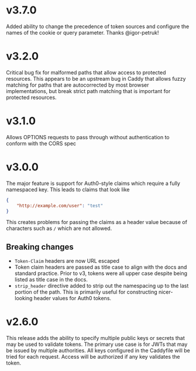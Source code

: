 # v3.7.0

Added ability to change the precedence of token sources and configure the names of the cookie or query parameter.  Thanks @igor-petruk!

# v3.2.0

Critical bug fix for malformed paths that allow access to protected resources.  This appears to be an upstream bug in Caddy that allows fuzzy matching for paths that are autocorrected by most browser implementations, but break strict path matching that is important for protected resources.

# v3.1.0

Allows OPTIONS requests to pass through without authentication to conform with the CORS spec 

# v3.0.0

The major feature is support for Auth0-style claims which require a fully namespaced key.  This leads to claims that look like

```json
{
    "http://example.com/user": "test"
}
```

This creates problems for passing the claims as a header value because of characters such as `/` which are not allowed.

## Breaking changes

* `Token-Claim` headers are now URL escaped
* Token claim headers are passed as title case to align with the docs and standard practice.  Prior to v3, tokens were all upper case despite being listed as title case in the docs.
* `strip_header` directive added to strip out the namespacing up to the last portion of the path.  This is primarily useful for constructing nicer-looking header values for Auth0 tokens.

# v2.6.0

This release adds the ability to specify multiple public keys or secrets that may be used to validate tokens.  The primary use case is for JWTs that may be issued by multiple authorities.  All keys configured in the Caddyfile will be tried for each request.  Access will be authorized if any key validates the token.
